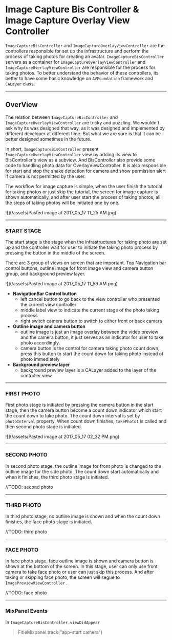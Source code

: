 # Image Capture Bis Controller & Image Capture Overlay View Controller

`ImageCaptureBisController` and `ImageCaptureOverlayViewController` are the controllers responsible for set up the infrastructure and perform the process of taking photos for creating an avatar. `ImageCaptureBisController` servers as a container for `ImageCaptureOverlayViewController` and `ImageCaptureOverlayViewController` are responsible for the process for taking photos. To better understand the behavior of these controllers, its better to have some basic knowledge on `AVFoundation` framework and `CALayer` class.

---

## OverView

The relation between `ImageCaptureBisController` and `ImageCaptureOverlayViewController` are tricky and puzzling. We wouldn\`t ask why its was designed that way, as it was designed and implemented by different developer at different time. But what we are sure is that it can be better designed sometimes in the future.

In short, `ImageCaptureBisController` present `ImageCaptureOverlayViewController` view by adding its view to BisController\`s view as a subview. And BisController also provide some code to handling photo data for OverlayViewController. It is also responsible for start and stop the shake detection for camera and show permission alert if camera is not permitted by the user.

The workflow for image capture is simple, when the user finish the tutorial for taking photos or just skip the tutorial, the screen for image capture is shown automatically, and after user start the process of taking photos, all the steps of taking photos will be initiated one by one.

![](/assets/Pasted image at 2017_05_17 11_25 AM.jpg)

---

### START STAGE

The start stage is the stage when the infrastructures for taking photo are set up and the controller wait for user to initiate the taking photo process by pressing the button in the middle of the screen.

There are 3 group of views on screen that are important. Top Navigation bar control buttons, outline image for front image view and camera button group, and background preview layer.

![](/assets/Pasted image at 2017_05_17 11_59 AM.png)

* **NavigationBar Control button**
  * left cancel button to go back to the view controller who presented the current view controller
  * middle label view to indicate the current stage of the photo taking process
  * right switch camera button to switch to either front or back camera
* **Outline image and camera button**
  * outline image is just an image overlay between the video preview and the camera button, it just serves as an indicator for user to take photo accordingly.
  * camera button is the control for camera taking photo count down, press this button to start the count down for taking photo instead of photo immediately
* **Background preview layer**
  * background preview layer is a CALayer added to the layer of the controller view

---

### FIRST PHOTO

First photo stage is initiated by pressing the camera button in the start stage,  then the camera button  become a count down indicator which start the count down to take photo. The count down interval is set by `photoInterval` property. When count down finishes, `takePhoto1` is called and then second photo stage is initiated.

![](/assets/Pasted image at 2017_05_17 02_32 PM.png)

---

### SECOND PHOTO

In second photo stage, the outline image for front photo is changed to the outline image for the side photo. The count down start automatically and when it finishes, the third photo stage is initiated.

//TODO: second photo

---

### THIRD PHOTO

In third photo stage, no outline image is shown and when the count down finishes, the face photo stage is initiated.

//TODO: third photo

---

### FACE PHOTO

In face photo stage, face outline image is shown and camera button is shown at the bottom of the screen. In this stage, user can only use front camera to take face photo or user can just skip this process. And after taking or skipping face photo, the screen will segue to `ImagePreviewViewController` .

//TODO: face photo

---

### MixPanel Events

In `ImageCaptureBisController.viewDidAppear`

> FitleMixpanel.track\("app-start camera"\)



